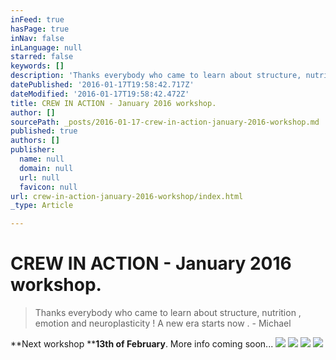 ```yaml
---
inFeed: true
hasPage: true
inNav: false
inLanguage: null
starred: false
keywords: []
description: 'Thanks everybody who came to learn about structure, nutrition , emotion and neuroplasticity ! A new era starts now . - Michael'
datePublished: '2016-01-17T19:58:42.717Z'
dateModified: '2016-01-17T19:58:42.472Z'
title: CREW IN ACTION - January 2016 workshop.
author: []
sourcePath: _posts/2016-01-17-crew-in-action-january-2016-workshop.md
published: true
authors: []
publisher:
  name: null
  domain: null
  url: null
  favicon: null
url: crew-in-action-january-2016-workshop/index.html
_type: Article

---
```

# CREW IN ACTION - January 2016 workshop.

> Thanks everybody who came to learn about structure, nutrition , emotion and neuroplasticity ! A new era starts now . - Michael

**Next workshop ****13th of February**. More info coming soon...
![](https://s3-us-west-2.amazonaws.com/the-grid-img/p/a2a06da0f09e96b6e85e7372da361e5cb26f67a4.jpg)
![](https://the-grid-user-content.s3-us-west-2.amazonaws.com/265449be-1685-4379-b3b9-07655fbc1242.jpg)
![](https://the-grid-user-content.s3-us-west-2.amazonaws.com/e258aaaf-30b1-4b31-b9aa-b2a6c5e8ac73.jpg)
![](https://the-grid-user-content.s3-us-west-2.amazonaws.com/128fc48c-b357-44d2-8af5-aef4c7ca7a06.jpg)